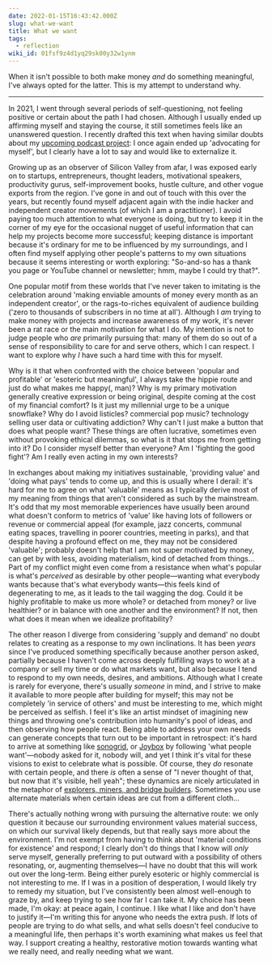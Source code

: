 ```yaml
---
date: 2022-01-15T16:43:42.000Z
slug: what-we-want
title: What we want
tags:
  - reflection
wiki_id: 01fsf9z4d1yq29sk00y32w1ynm
---
```

When it isn't possible to both make money _and_ do something meaningful, I've always opted for the latter. This is my attempt to understand why.

---

In 2021, I went through several periods of self-questioning, not feeling positive or certain about the path I had chosen. Although I usually ended up affirming myself and staying the course, it still sometimes feels like an unanswered question. I recently drafted this text when having similar doubts about my [upcoming podcast project](https://strolling.rosano.ca): I once again ended up 'advocating for myself', but I clearly have a lot to say and would like to externalize it.

Growing up as an observer of Silicon Valley from afar, I was exposed early on to startups, entrepreneurs, thought leaders, motivational speakers, productivity gurus, self-improvement books, hustle culture, and other vogue exports from the region. I've gone in and out of touch with this over the years, but recently found myself adjacent again with the indie hacker and independent creator movements (of which I am a practitioner). I avoid paying too much attention to what everyone is doing, but try to keep it in the corner of my eye for the occasional nugget of useful information that can help my projects become more successful; keeping distance is important because it's ordinary for me to be influenced by my surroundings, and I often find myself applying other people's patterns to my own situations because it seems interesting or worth exploring: "So-and-so has a thank you page or YouTube channel or newsletter; hmm, maybe I could try that?".

One popular motif from these worlds that I've never taken to imitating is the celebration around 'making enviable amounts of money every month as an independent creator', or the rags-to-riches equivalent of audience building ('zero to thousands of subscribers in no time at all'). Although I _am_ trying to make money with projects and increase awareness of my work, it's never been a rat race or the main motivation for what I do. My intention is not to judge people who _are_ primarily pursuing that: many of them do so out of a sense of responsibility to care for and serve others, which I can respect. I want to explore why _I_ have such a hard time with this for myself.

Why is it that when confronted with the choice between 'popular and profitable' or 'esoteric but meaningful', I always take the hippie route and just do what makes me happy(, man)? Why is my primary motivation generally creative expression or being original, despite coming at the cost of my financial comfort? Is it just my millennial urge to be a unique snowflake? Why do I avoid listicles? commercial pop music? technology selling user data or cultivating addiction? Why can't I just make a button that does what people want? These things are often lucrative, sometimes even without provoking ethical dilemmas, so what is it that stops me from getting into it? Do I consider myself better than everyone? Am I 'fighting the good fight'? Am I really even acting in my own interests?

In exchanges about making my initiatives sustainable, 'providing value' and 'doing what pays' tends to come up, and this is usually where I derail: it's hard for me to agree on what 'valuable' means as I typically derive most of my meaning from things that aren't considered as such by the mainstream. It's odd that my most memorable experiences have usually been around what doesn't conform to metrics of 'value' like having lots of followers or revenue or commercial appeal (for example, jazz concerts, communal eating spaces, travelling in poorer countries, meeting in parks), and that despite having a profound effect on me, they may not be considered 'valuable'; probably doesn't help that I am not super motivated by money, can get by with less, avoiding materialism, kind of detached from things… Part of my conflict might even come from a resistance when what's popular is what's _perceived_ as desirable by other people—wanting what everybody wants because that's what everybody wants—this feels kind of degenerating to me, as it leads to the tail wagging the dog. Could it be highly profitable to make us more whole? or detached from money? or live healthier? or in balance with one another and the environment? If not, then what does it mean when we idealize profitability?

The other reason I diverge from considering 'supply and demand' no doubt relates to creating as a response to my own inclinations. It has been _years_ since I've produced something specifically because another person asked, partially because I haven't come across deeply fulfilling ways to work at a company or sell my time or do what markets want, but also because I tend to respond to my own needs, desires, and ambitions. Although what I create is rarely for everyone, there's usually _someone_ in mind, and I strive to make it available to more people after building for myself; this may not be completely 'in service of others' and must be interesting to me, which might be perceived as selfish. I feel it's like an artist mindset of imagining new things and throwing one's contribution into humanity's pool of ideas, and then observing how people react. Being able to address your own needs can generate concepts that turn out to be important in retrospect: it's hard to arrive at something like [sonogrid](https://rosano.ca/sonogrid), or [Joybox](https://joybox.rosano.ca) by following 'what people want'—nobody asked for it, nobody will, and yet I think it's vital for these visions to exist to celebrate what is possible. Of course, they _do_ resonate with certain people, and there _is_ often a sense of "I never thought of that, but now that it's visible, hell yeah"; these dynamics are nicely articulated in the metaphor of [explorers, miners, and bridge builders](https://read.fluxcollective.org/p/33). Sometimes you use alternate materials when certain ideas are cut from a different cloth…

There's actually nothing wrong with pursuing the alternative route: we only question it because our surrounding environment values material success, on which our survival likely depends, but that really says more about the environment. I'm not exempt from having to think about 'material conditions for existence' and respond; I clearly don't do things that I know will _only_ serve myself, generally preferring to put outward with a possibility of others resonating, or, augmenting themselves—I have no doubt that this will work out over the long-term. Being either purely esoteric or highly commercial is not interesting to me. If I was in a position of desperation, I would likely try to remedy my situation, but I've consistently been almost well-enough to graze by, and keep trying to see how far I can take it. My choice has been made, I'm okay: at peace again, I continue. I like what I like and don't have to justify it—I'm writing this for anyone who needs the extra push. If lots of people are trying to do what sells, and what sells doesn't feel conducive to a meaningful life, then perhaps it's worth examining what makes us feel that way. I support creating a healthy, restorative motion towards wanting what we really need, and really needing what we want.
